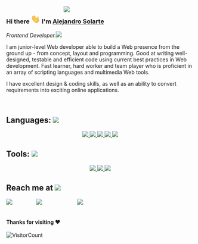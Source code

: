 <img align='right' src="https://media.cdn.teamtailor.com/images/s3/teamtailor-production/user_picture_1200-v5/image_uploads/cc8aa6d3-ced4-404f-816f-b95c4aeb2d45/original.gif" width="350">

### Hi there <img src="https://github.com/SatYu26/SatYu26/blob/master/Assets/Hi.gif" width="25px"> I'm [Alejandro Solarte](https://www.facebook.com/juan.ale.solartem)
<p><em>Frontend Developer.</a><img src="https://media.giphy.com/media/WUlplcMpOCEmTGBtBW/giphy.gif" width="30"></em></p>

<div>
  <p>
I am junior-level Web developer able to build a Web presence from the ground up - from concept, layout and programming. Good at writing well-designed, testable and efficient code using current best practices in Web development. Fast learner, hard worker and team player who is proficient in an array of scripting languages and multimedia Web tools.

I have excellent design & coding skills, as well as an ability to convert requirements into exciting online applications.
  </p>
</div>

<br>

## Languages: <img src="https://upload.wikimedia.org/wikipedia/commons/b/bf/GIF_Mundo_Banderas.gif" width="42">

<p align="center">
<a href="https://www.python.org/"> <img src="https://i.giphy.com/media/LMt9638dO8dftAjtco/200.webp" width="100"> </a> <a href="https://developer.mozilla.org/es/docs/Web/CSS"> <img src="https://media.giphy.com/media/fsEaZldNC8A1PJ3mwp/giphy.gif" width="100"> </a> <a href="https://codigofacilito.com/articulos/que-es-html"><img src="https://media.giphy.com/media/XAxylRMCdpbEWUAvr8/giphy.gif" width="100"> </a> <a href="https://www.javascript.com/"><img src="https://media.giphy.com/media/ln7z2eWriiQAllfVcn/giphy.gif" width ="100"/> </a> <a href="https://openwebinars.net/blog/que-es-cpp/"><img src="https://viajesporelmundo989.files.wordpress.com/2016/12/c.gif?w=640" width ="125"/> </a>
</p>

## Tools: <img src="https://static.wikia.nocookie.net/minecraftpe/images/a/a4/Picos.gif/revision/latest?cb=20200728232214&path-prefix=es" width="42">

<p align="center">
<a href="https://github.com/"><img src="https://media.giphy.com/media/KzJkzjggfGN5Py6nkT/giphy.gif" width="100"> </a> <a href="https://git-scm.com/"><img src="https://media.giphy.com/media/kH1DBkPNyZPOk0BxrM/giphy.gif" width="150"> </a> <a href="https://code.visualstudio.com/"><img src="https://media.giphy.com/media/IdyAQJVN2kVPNUrojM/giphy.gif" width="100"> </a>
  
## Reach me at  <img src="https://thumbs.gfycat.com/BetterFocusedHookersealion.webp" width="75">

<a href="mailto:jasmsolarte@gmail.com"><img align='left' src="https://img.shields.io/badge/-Gmail-c14438?style=flat-square&logo=Gmail&logoColor=white" width="80"> </a> 

<a href="https://www.facebook.com/juan.ale.solartem"><img align='left' src="https://img.shields.io/badge/facebook-%231877F2.svg?&style=for-the-badge&logo=facebook&logoColor=white" width="110"> </a>

<a href="https://www.instagram.com/i.am___ale/?hl=es-la"><img align='left' src="https://img.shields.io/badge/instagram-%23E4405F.svg?&style=for-the-badge&logo=instagram&logoColor=white" width="120"> </a>

<br>
<br>

#### Thanks for visiting :heart:
![VisitorCount](https://profile-counter.glitch.me/Alejandro-Solarte/count.svg)



<!---
Alejandro-Solarte/Alejandro-Solarte is a ✨ special ✨ repository because its `README.md` (this file) appears on your GitHub profile.
You can click the Preview link to take a look at your changes.
--->
